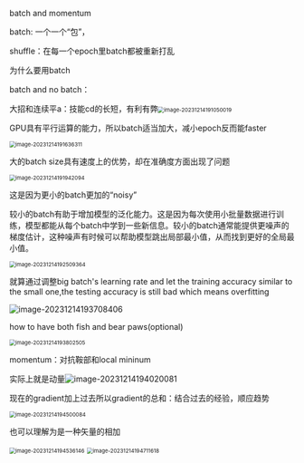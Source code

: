 batch and momentum

batch:  一个一个“包”，

shuffle：在每一个epoch里batch都被重新打乱

为什么要用batch

batch and no batch：

大招和连续平a：技能cd的长短，有利有弊<img src="C:\Users\叶xz\AppData\Roaming\Typora\typora-user-images\image-20231214191050019.png" alt="image-20231214191050019" style="zoom:67%;" />

GPU具有平行运算的能力，所以batch适当加大，减小epoch反而能faster

<img src="C:\Users\叶xz\AppData\Roaming\Typora\typora-user-images\image-20231214191636311.png" alt="image-20231214191636311" style="zoom:67%;" />

大的batch size具有速度上的优势，却在准确度方面出现了问题

<img src="C:\Users\叶xz\AppData\Roaming\Typora\typora-user-images\image-20231214191942094.png" alt="image-20231214191942094" style="zoom:67%;" />

这是因为更小的batch更加的“noisy”

较小的batch有助于增加模型的泛化能力。这是因为每次使用小批量数据进行训练，模型都能从每个batch中学到一些新信息。较小的batch通常能提供更噪声的梯度估计，这种噪声有时候可以帮助模型跳出局部最小值，从而找到更好的全局最小值。

<img src="C:\Users\叶xz\AppData\Roaming\Typora\typora-user-images\image-20231214192509364.png" alt="image-20231214192509364" style="zoom:67%;" />

就算通过调整big batch's learning rate and let the training accuracy similar to the small one,the testing accuracy is still bad which means overfitting

![image-20231214193708406](C:\Users\叶xz\AppData\Roaming\Typora\typora-user-images\image-20231214193708406.png)

how to have both fish and bear paws(optional)

<img src="C:\Users\叶xz\AppData\Roaming\Typora\typora-user-images\image-20231214193802505.png" alt="image-20231214193802505" style="zoom:67%;" />

momentum：对抗鞍部和local mininum

实际上就是动量![image-20231214194020081](C:\Users\叶xz\AppData\Roaming\Typora\typora-user-images\image-20231214194020081.png)

现在的gradient加上过去所以gradient的总和：结合过去的经验，顺应趋势

<img src="C:\Users\叶xz\AppData\Roaming\Typora\typora-user-images\image-20231214194500084.png" alt="image-20231214194500084" style="zoom:67%;" />

也可以理解为是一种矢量的相加

<img src="C:\Users\叶xz\AppData\Roaming\Typora\typora-user-images\image-20231214194536146.png" alt="image-20231214194536146" style="zoom:67%;" />

<img src="C:\Users\叶xz\AppData\Roaming\Typora\typora-user-images\image-20231214194711618.png" alt="image-20231214194711618" style="zoom:67%;" />